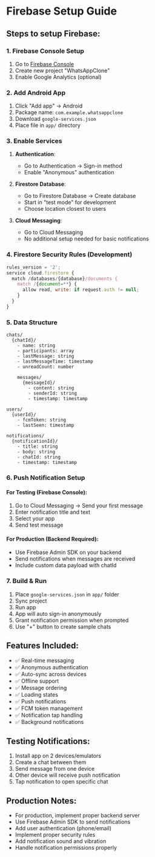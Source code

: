 # Firebase Setup Guide

## Steps to setup Firebase:

### 1. Firebase Console Setup
1. Go to [Firebase Console](https://console.firebase.google.com/)
2. Create new project "WhatsAppClone"
3. Enable Google Analytics (optional)

### 2. Add Android App
1. Click "Add app" → Android
2. Package name: `com.example.whatsappclone`
3. Download `google-services.json`
4. Place file in `app/` directory

### 3. Enable Services
1. **Authentication**:
   - Go to Authentication → Sign-in method
   - Enable "Anonymous" authentication

2. **Firestore Database**:
   - Go to Firestore Database → Create database
   - Start in "test mode" for development
   - Choose location closest to users

3. **Cloud Messaging**:
   - Go to Cloud Messaging
   - No additional setup needed for basic notifications

### 4. Firestore Security Rules (Development)
```javascript
rules_version = '2';
service cloud.firestore {
  match /databases/{database}/documents {
    match /{document=**} {
      allow read, write: if request.auth != null;
    }
  }
}
```

### 5. Data Structure
```
chats/
  {chatId}/
    - name: string
    - participants: array
    - lastMessage: string
    - lastMessageTime: timestamp
    - unreadCount: number
    
    messages/
      {messageId}/
        - content: string
        - senderId: string
        - timestamp: timestamp

users/
  {userId}/
    - fcmToken: string
    - lastSeen: timestamp

notifications/
  {notificationId}/
    - title: string
    - body: string
    - chatId: string
    - timestamp: timestamp
```

### 6. Push Notification Setup

#### For Testing (Firebase Console):
1. Go to Cloud Messaging → Send your first message
2. Enter notification title and text
3. Select your app
4. Send test message

#### For Production (Backend Required):
- Use Firebase Admin SDK on your backend
- Send notifications when messages are received
- Include custom data payload with chatId

### 7. Build & Run
1. Place `google-services.json` in `app/` folder
2. Sync project
3. Run app
4. App will auto sign-in anonymously
5. Grant notification permission when prompted
6. Use "+" button to create sample chats

## Features Included:
- ✅ Real-time messaging
- ✅ Anonymous authentication
- ✅ Auto-sync across devices
- ✅ Offline support
- ✅ Message ordering
- ✅ Loading states
- ✅ Push notifications
- ✅ FCM token management
- ✅ Notification tap handling
- ✅ Background notifications

## Testing Notifications:
1. Install app on 2 devices/emulators
2. Create a chat between them
3. Send message from one device
4. Other device will receive push notification
5. Tap notification to open specific chat

## Production Notes:
- For production, implement proper backend server
- Use Firebase Admin SDK to send notifications
- Add user authentication (phone/email)
- Implement proper security rules
- Add notification sound and vibration
- Handle notification permissions properly
